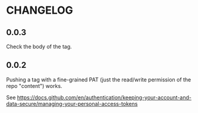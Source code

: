 # CHANGELOG

## 0.0.3

Check the body of the tag.

## 0.0.2

Pushing a tag with a fine-grained PAT (just the read/write permission of the repo "content")
works.

See https://docs.github.com/en/authentication/keeping-your-account-and-data-secure/managing-your-personal-access-tokens